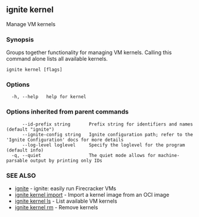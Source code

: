 ## ignite kernel

Manage VM kernels

### Synopsis


Groups together functionality for managing VM kernels.
Calling this command alone lists all available kernels.


```
ignite kernel [flags]
```

### Options

```
  -h, --help   help for kernel
```

### Options inherited from parent commands

```
      --id-prefix string       Prefix string for identifiers and names (default "ignite")
      --ignite-config string   Ignite configuration path; refer to the 'Ignite Configuration' docs for more details
      --log-level loglevel     Specify the loglevel for the program (default info)
  -q, --quiet                  The quiet mode allows for machine-parsable output by printing only IDs
```

### SEE ALSO

* [ignite](ignite.md)	 - ignite: easily run Firecracker VMs
* [ignite kernel import](ignite_kernel_import.md)	 - Import a kernel image from an OCI image
* [ignite kernel ls](ignite_kernel_ls.md)	 - List available VM kernels
* [ignite kernel rm](ignite_kernel_rm.md)	 - Remove kernels

